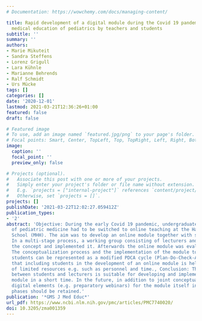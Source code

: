 ```yaml
---
# Documentation: https://wowchemy.com/docs/managing-content/

title: Rapid development of a digital module during the Covid 19 pandemic in undergraduate
  medical education of pediatrics by teachers and students
subtitle: ''
summary: ''
authors:
- Marie Mikuteit
- Sandra Steffens
- Lorenz Grigull
- Lara Kühnle
- Marianne Behrends
- Ralf Schmidt
- Urs Mücke
tags: []
categories: []
date: '2020-12-01'
lastmod: 2021-03-21T12:36:26+01:00
featured: false
draft: false

# Featured image
# To use, add an image named `featured.jpg/png` to your page's folder.
# Focal points: Smart, Center, TopLeft, Top, TopRight, Left, Right, BottomLeft, Bottom, BottomRight.
image:
  caption: ''
  focal_point: ''
  preview_only: false

# Projects (optional).
#   Associate this post with one or more of your projects.
#   Simply enter your project's folder or file name without extension.
#   E.g. `projects = ["internal-project"]` references `content/project/deep-learning/index.md`.
#   Otherwise, set `projects = []`.
projects: []
publishDate: '2021-03-22T12:02:27.059412Z'
publication_types:
- '2'
abstract: 'Objective: During the early Covid 19 pandemic, undergraduate medical teaching
  of pediatric medicine had to be switched to online teaching at the Hanover Medical
  School (MHH). The aim was to develop an online module together with students., Methodology:
  In a multi-stage process, a working group consisting of lecturers and students developed
  the concept and implemented it. Afterwards the online module was evaluated., Results:
  The conceptualization process and the implementation of the module together with
  students can be represented as a modified PDCA cycle (Plan-Do-Check-Act). We showed
  that including students in the development of an online module is helpful in times
  of limited resources e.g. such as personnel and time., Conclusion: The cooperation
  between students and lecturers is suitable for developing and implementing an online
  module in a short time. In the future, in addition to joint conceptualization phases,
  digital elements (e.g. preparatory webinars) for the module itself in attendance
  phases should be retained.'
publication: '*GMS J Med Educ*'
url_pdf: https://www.ncbi.nlm.nih.gov/pmc/articles/PMC7740020/
doi: 10.3205/zma001359
---
```

